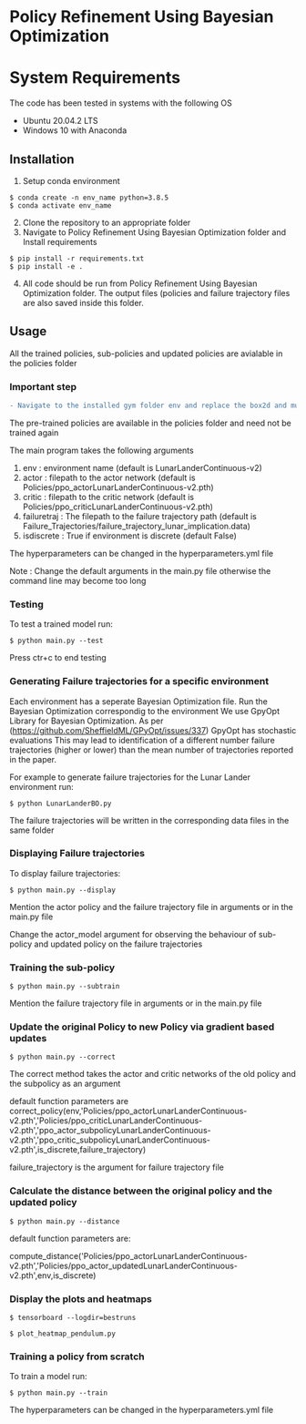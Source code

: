 # Policy Refinement Using Bayesian Optimization

# System Requirements

The code has been tested in systems with the following OS

- Ubuntu 20.04.2 LTS
- Windows 10 with Anaconda

## Installation

1. Setup conda environment

```
$ conda create -n env_name python=3.8.5
$ conda activate env_name
```
2. Clone the repository to an appropriate folder
3. Navigate to Policy Refinement Using Bayesian Optimization folder and Install requirements

```
$ pip install -r requirements.txt
$ pip install -e .
```

4. All code should be run from Policy Refinement Using Bayesian Optimization folder. The output files (policies and failure trajectory files are also saved inside this folder.

## Usage

All the trained policies, sub-policies and updated policies are avialable in the policies folder

### Important step

```diff
- Navigate to the installed gym folder env and replace the box2d and mujoco folders with the ones inside the env folder of this repository. We have changed some private variables to class variables to acceess them from outside.
```


The pre-trained policies are available in the policies folder and need not be trained again

The main program takes the following arguments

1) env : environment name (default is LunarLanderContinuous-v2)
2) actor : filepath to the actor network (default is Policies/ppo_actorLunarLanderContinuous-v2.pth)
3) critic : filepath to the critic network (default is Policies/ppo_criticLunarLanderContinuous-v2.pth)
4) failuretraj : The filepath to the failure trajectory path (default is Failure_Trajectories/failure_trajectory_lunar_implication.data)
5) isdiscrete : True if environment is discrete (default False)

The hyperparameters can be changed in the hyperparameters.yml file


Note : Change the default arguments in the main.py file otherwise the command line may become too long


### Testing

To test a trained model run:

```
$ python main.py --test
```

Press ctr+c to end testing

### Generating Failure trajectories for a specific environment

Each environment has a seperate Bayesian Optimization file. Run the Bayesian Optimization correspondig to the environment
We use GpyOpt Library for Bayesian Optimization. As per (https://github.com/SheffieldML/GPyOpt/issues/337) GpyOpt has stochastic evaluations
This may lead to identification of a different number failure trajectories (higher or lower) than the mean number of trajectories reported in the paper.

For example to generate failure trajectories for the Lunar Lander environment run:

```
$ python LunarLanderBO.py
```

The failure trajectories will be written in the corresponding data files in the same folder

### Displaying Failure trajectories

To display failure trajectories:

```
$ python main.py --display
```
Mention the actor policy and the failure trajectory file in arguments or in the main.py file

Change the actor_model argument for observing the behaviour of sub-policy and updated policy on the failure trajectories


### Training the sub-policy

```
$ python main.py --subtrain
```

Mention the failure trajectory file in arguments or in the main.py file

### Update the original Policy to new Policy via gradient based updates

```
$ python main.py --correct
```
The correct method takes the actor and critic networks of the old policy and the subpolicy as an argument

default function parameters are 
correct_policy(env,'Policies/ppo_actorLunarLanderContinuous-v2.pth','Policies/ppo_criticLunarLanderContinuous-v2.pth','ppo_actor_subpolicyLunarLanderContinuous-v2.pth','ppo_critic_subpolicyLunarLanderContinuous-v2.pth',is_discrete,failure_trajectory)

failure_trajectory is the argument for failure trajectory file

### Calculate the distance between the original policy and the updated policy

```
$ python main.py --distance
```
default function parameters are:

compute_distance('Policies/ppo_actorLunarLanderContinuous-v2.pth','Policies/ppo_actor_updatedLunarLanderContinuous-v2.pth',env,is_discrete)

### Display the plots and heatmaps

```
$ tensorboard --logdir=bestruns
```
```
$ plot_heatmap_pendulum.py
```

### Training a policy from scratch

To train a model run:

```
$ python main.py --train
```
The hyperparameters can be changed in the hyperparameters.yml file
